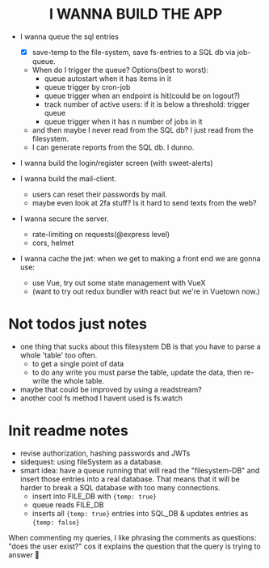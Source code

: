 <h1 align="center">I WANNA BUILD THE APP</h1>

- I wanna queue the sql entries
  - [x] save-temp to the file-system, save fs-entries to a SQL db via job-queue.
  - When do I trigger the queue? Options(best to worst):
    - queue autostart when it has items in it
    - queue trigger by cron-job
    - queue trigger when an endpoint is hit(could be on logout?)
    - track number of active users: if it is below a threshold: trigger queue
    - queue trigger when it has n number of jobs in it
  - and then maybe I never read from the SQL db? I just read from the filesystem.
  - I can generate reports from the SQL db. I dunno.

- I wanna build the login/register screen (with sweet-alerts)

- I wanna build the mail-client.
  - users can reset their passwords by mail.
  - maybe even look at 2fa stuff? Is it hard to send texts from the web?

- I wanna secure the server.
  - rate-limiting on requests(@express level)
  - cors, helmet

- I wanna cache the jwt: when we get to making a front end we are gonna use:
  - use Vue, try out some state management with VueX
  - (want to try out redux bundler with react but we're in Vuetown now.)

Not todos just notes
====================
- one thing that sucks about this filesystem DB is that you have to parse a whole 'table' too often.
  - to get a single point of data
  - to do any write you must parse the table, update the data, then re-write the whole table.
- maybe that could be improved by using a readstream?
- another cool fs method I havent used is fs.watch

Init readme notes
=================
- revise authorization, hashing passwords and JWTs
- sidequest: using fileSystem as a database.
- smart idea: have a queue running that will read the "filesystem-DB" and insert those entries into a real database. That means that it will be harder to break a SQL database with too many connections.
  - insert into FILE_DB with `{temp: true}`
  - queue reads FILE_DB
  - inserts all `{temp: true}` entries into SQL_DB & updates entries as `{temp: false}`

When commenting my queries, I like phrasing the comments as questions: "does the user exist?" cos it explains the question that the query is trying to answer 💁